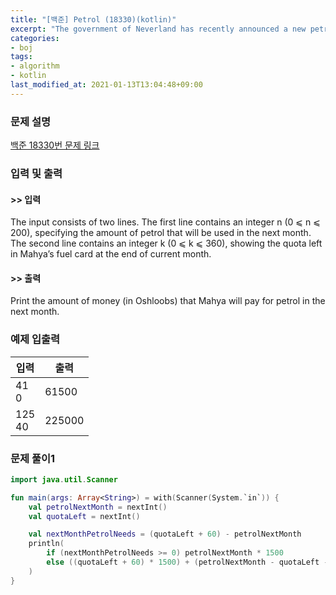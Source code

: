 ```yaml
---
title: "[백준] Petrol (18330)(kotlin)"
excerpt: "The government of Neverland has recently announced a new petrol rationing plan with an unexpected price hike."
categories:
- boj
tags:
- algorithm
- kotlin
last_modified_at: 2021-01-13T13:04:48+09:00
---
```



### 문제 설명
[백준 18330번 문제 링크](https://www.acmicpc.net/problem/18330#description)




### 입력 및 출력
#### >> 입력
The input consists of two lines. The first line contains an integer n (0 ⩽ n ⩽ 200), specifying the amount of petrol that will be used in the next month. The second line contains an integer k (0 ⩽ k ⩽ 360), showing the quota left in Mahya’s fuel card at the end of current month.



#### >> 출력
Print the amount of money (in Oshloobs) that Mahya will pay for petrol in the next month.





### 예제 입출력


|입력|출력|
|-----|------|
|41<br>0|61500|
|125<br>40|225000|




### 문제 풀이1
```kotlin
import java.util.Scanner

fun main(args: Array<String>) = with(Scanner(System.`in`)) {
    val petrolNextMonth = nextInt()
    val quotaLeft = nextInt()

    val nextMonthPetrolNeeds = (quotaLeft + 60) - petrolNextMonth
    println(
        if (nextMonthPetrolNeeds >= 0) petrolNextMonth * 1500
        else ((quotaLeft + 60) * 1500) + (petrolNextMonth - quotaLeft - 60) * 3000
    )
}
```